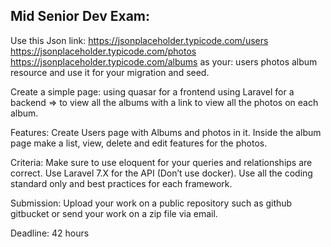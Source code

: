 ## Mid Senior Dev Exam:
Use this Json link:
	https://jsonplaceholder.typicode.com/users 
	https://jsonplaceholder.typicode.com/photos 
	https://jsonplaceholder.typicode.com/albums 
as your:
	users 
	photos 
	album resource 
and use it for your migration and seed.

Create a simple page:
	using quasar for a frontend 
	using Laravel for a backend 
	=> to view all the albums with a link to view all the photos on each album.

Features: 
    Create Users page with Albums and photos in it.
    Inside the album page make a list, view, delete and edit features for the photos.
    
Criteria:
    Make sure to use eloquent for your queries and relationships are correct.
    Use Laravel 7.X for the API (Don’t use docker).
    Use all the coding standard only and best practices for each framework.

Submission: 
    Upload your work on a public repository such as github gitbucket or send your work on a zip file via email.

Deadline:
    42 hours
    
    
